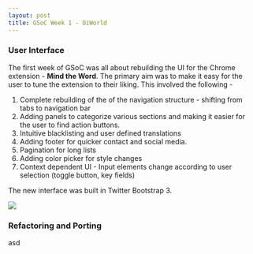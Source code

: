 ```yaml
---
layout: post
title: GSoC Week 1 - OiWorld
---
```


### User Interface

The first week of GSoC was all about rebuilding the UI for the Chrome extension - **Mind the Word**. The primary aim was to make it easy for the user to tune the extension to their liking. This involved the following -

1. Complete rebuilding of the of the navigation structure - shifting from tabs to navigation bar
2. Adding panels to categorize various sections and making it easier for the user to find action buttons.
3. Intuitive blacklisting and user defined translations
4. Adding footer for quicker contact and social media.
5. Pagination for long lists
6. Adding color picker for style changes
7. Context dependent UI - Input elements change according to user selection (toggle button, key fields)


The new interface was built in Twitter Bootstrap 3.

[<img src="{{ site.baseurl }}/images/gsoc_week1.png"/>]()

### Refactoring and Porting

asd
